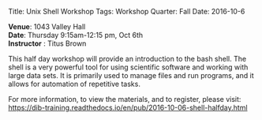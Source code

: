 Title: Unix Shell Workshop
Tags: Workshop
Quarter: Fall
Date: 2016-10-6

__Venue__: 1043 Valley Hall   
__Date__: Thursday 9:15am-12:15 pm, Oct 6th   
__Instructor__ : Titus Brown   

This half day workshop will provide an introduction to the bash shell. The shell is a very powerful tool for using scientific software and working with large data sets. It is primarily used to manage files and run programs, and it allows for automation of repetitive tasks.

For more information, to view the materials, and to register, please visit: https://dib-training.readthedocs.io/en/pub/2016-10-06-shell-halfday.html
